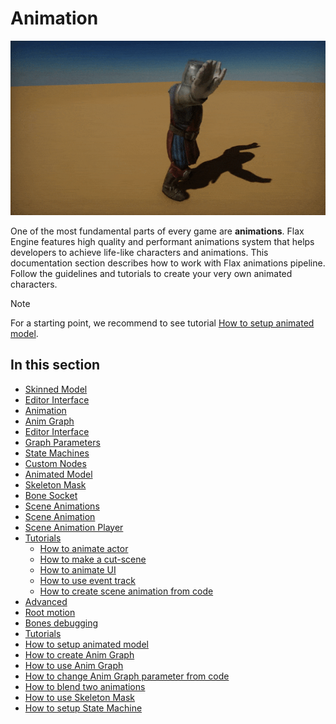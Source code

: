 # Animation

![Animation](media/knight_dance.gif)

One of the most fundamental parts of every game are **animations**. Flax Engine features high quality and performant animations system that helps developers to achieve life-like characters and animations.
This documentation section describes how to work with Flax animations pipeline. Follow the guidelines and tutorials to create your very own animated characters.

>[!Note]
>For a starting point, we recommend to see tutorial [How to setup animated model](tutorials/setup-animated-model.md).

## In this section

* [Skinned Model](skinned-model/index.md)
 * [Editor Interface](skinned-model/interface.md)
* [Animation](animation/index.md)
* [Anim Graph](anim-graph/index.md)
 * [Editor Interface](anim-graph/interface.md)
 * [Graph Parameters](anim-graph/parameters.md)
 * [State Machines](anim-graph/state-machine.md)
 * [Custom Nodes](anim-graph/custom-nodes.md)
* [Animated Model](animated-model.md)
* [Skeleton Mask](skeleton-mask.md)
* [Bone Socket](bone-socket.md)
* [Scene Animations](scene-animations/index.md)
 * [Scene Animation](scene-animations/scene-animation.md)
 * [Scene Animation Player](scene-animations/scene-animation-player.md)
 * [Tutorials](scene-animations/tutorials/index.md)
   * [How to animate actor](scene-animations/tutorials/animate-actor.md)
   * [How to make a cut-scene](scene-animations/tutorials/cut-scene.md)
   * [How to animate UI](scene-animations/tutorials/animate-ui.md)
   * [How to use event track](scene-animations/tutorials/event-track.md)
   * [How to create scene animation from code](scene-animations/tutorials/scene-anim-from-code.md)
* [Advanced](advanced/index.md)
 * [Root motion](advanced/root-motion.md)
 * [Bones debugging](advanced/bones-debugging.md)
* [Tutorials](tutorials/index.md)
 * [How to setup animated model](tutorials/setup-animated-model.md)
 * [How to create Anim Graph](tutorials/create-anim-graph.md)
 * [How to use Anim Graph](tutorials/use-anim-graph.md)
 * [How to change Anim Graph parameter from code](tutorials/change-anim-graph-param.md)
 * [How to blend two animations](tutorials/blend-anims.md)
 * [How to use Skeleton Mask](tutorials/use-skeleton-mask.md)
 * [How to setup State Machine](tutorials/setup-state-machine.md)